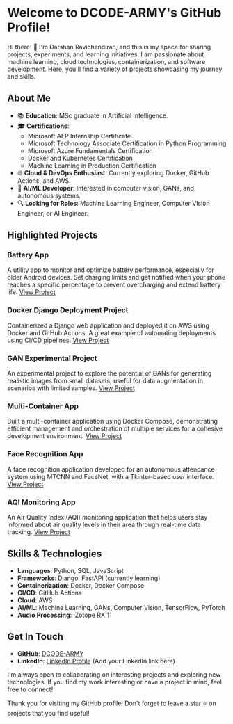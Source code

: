# **Welcome to DCODE-ARMY's GitHub Profile!**

Hi there! 👋 I'm Darshan Ravichandiran, and this is my space for sharing projects, experiments, and learning initiatives. I am passionate about machine learning, cloud technologies, containerization, and software development. Here, you'll find a variety of projects showcasing my journey and skills.

## **About Me**
- 📚 **Education**: MSc graduate in Artificial Intelligence.
- 🎓 **Certifications**: 
  - Microsoft AEP Internship Certificate
  - Microsoft Technology Associate Certification in Python Programming
  - Microsoft Azure Fundamentals Certification
  - Docker and Kubernetes Certification
  - Machine Learning in Production Certification
- 🌐 **Cloud & DevOps Enthusiast**: Currently exploring Docker, GitHub Actions, and AWS.
- 🤖 **AI/ML Developer**: Interested in computer vision, GANs, and autonomous systems.
- 🔍 **Looking for Roles**: Machine Learning Engineer, Computer Vision Engineer, or AI Engineer.

## **Highlighted Projects**
### **Battery App**
A utility app to monitor and optimize battery performance, especially for older Android devices. Set charging limits and get notified when your phone reaches a specific percentage to prevent overcharging and extend battery life.
[View Project](https://github.com/DCODE-ARMY/Battery-app)

### **Docker Django Deployment Project**
Containerized a Django web application and deployed it on AWS using Docker and GitHub Actions. A great example of automating deployments using CI/CD pipelines.
[View Project](https://github.com/DCODE-ARMY/Docker)

### **GAN Experimental Project**
An experimental project to explore the potential of GANs for generating realistic images from small datasets, useful for data augmentation in scenarios with limited samples.
[View Project](https://github.com/DCODE-ARMY/GAN)

### **Multi-Container App**
Built a multi-container application using Docker Compose, demonstrating efficient management and orchestration of multiple services for a cohesive development environment.
[View Project](https://github.com/DCODE-ARMY/Multi-Container-App)

### **Face Recognition App**
A face recognition application developed for an autonomous attendance system using MTCNN and FaceNet, with a Tkinter-based user interface.
[View Project](https://github.com/DCODE-ARMY/Face_Recognition)

### **AQI Monitoring App**
An Air Quality Index (AQI) monitoring application that helps users stay informed about air quality levels in their area through real-time data tracking.
[View Project](https://github.com/DCODE-ARMY/AQI)

## **Skills & Technologies**
- **Languages**: Python, SQL, JavaScript
- **Frameworks**: Django, FastAPI (currently learning)
- **Containerization**: Docker, Docker Compose
- **CI/CD**: GitHub Actions
- **Cloud**: AWS
- **AI/ML**: Machine Learning, GANs, Computer Vision, TensorFlow, PyTorch
- **Audio Processing**: iZotope RX 11

## **Get In Touch**
- **GitHub**: [DCODE-ARMY](https://github.com/DCODE-ARMY)
- **LinkedIn**: [LinkedIn Profile](#) (Add your LinkedIn link here)

I'm always open to collaborating on interesting projects and exploring new technologies. If you find my work interesting or have a project in mind, feel free to connect!

Thank you for visiting my GitHub profile! Don't forget to leave a star ⭐ on projects that you find useful!

